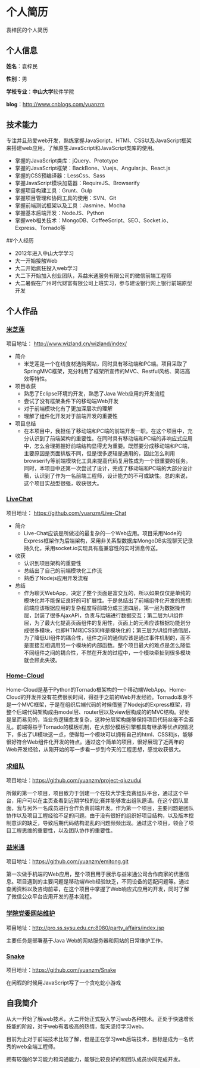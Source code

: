 个人简历
======================
袁梓民的个人简历

## 个人信息

**姓名**：袁梓民

**性别**：男

**学校专业**：**中山大学**软件学院

**blog**：http://www.cnblogs.com/yuanzm

## 技术能力

专注并且热爱web开发，熟练掌握JavaScript、HTMl、CSS以及JavaScript框架来搭建web应用。了解原生JavaScript和JavaScript类库的使用。

* 掌握的JavaScript类库：jQuery、Prototype
* 掌握的JavaScript框架：BackBone、Vuejs、Angular.js、React.js
* 掌握的CSS预编译器：LessCss、Sass
* 掌握JavaScript模块加载器：RequireJS、Browserify
* 掌握项目构建工具：Grunt、Gulp
* 掌握项目管理和协同工具的使用：SVN、Git
* 掌握前端测试框架以及工具：Jasmine、Mocha
* 掌握基本后端开发：NodeJS、Python
* 掌握web相关技术：MongoDB、CoffeeScript、SEO、Socket.io、Express、Tornado等

##个人经历

* 2012年进入中山大学学习
* 大一开始接触Web
* 大二开始疯狂投入web学习
* 大二下开始加入创业团队，系益米通服务有限公司的微信前端工程师
* 大二暑假在广州时代财富有限公司上班实习，参与建设银行网上银行前端原型开发

## 个人作品

### [米芝莲](http://www.wizland.cn/wizland/index/)
项目地址： http://www.wizland.cn/wizland/index/
- 简介
  + 米芝莲是一个在线食材选购网站，同时具有移动端和PC端。项目采取了SpringMVC框架，充分利用了框架所宣传的MVC、Restful风格、简洁高效等特性。
- 项目收获
  + 熟悉了Eclipse环境的开发，熟悉了Java Web应用的开发流程
  + 尝试了没有框架条件下的移动端Web开发
  + 对于前端模块化有了更加深层次的理解
  + 理解了组件化开发对于前端开发的重要性
- 项目总结
  + 在本项目中，我担任了移动端和PC端的前端开发一职。在这个项目中，充分认识到了前端架构的重要性。在同时具有移动端和PC端的非响应式应用中，怎么合理把握好前端结构显得尤为重要。既然要分成移动端和PC端，主要原因是页面排版不同，但是很多逻辑是通用的，因此怎么利用browserify等前端模块化工具来提高代码复用性成为一个很重要的任务。同时，本项目中还第一次尝试了设计，完成了移动端和PC端的大部分设计稿，认识到了作为一名前端工程师，设计能力的不可或缺性。总的来说，这个项目实战型很强，收获很大。

### [LiveChat](https://github.com/yuanzm/Live-Chat)
项目地址： https://github.com/yuanzm/Live-Chat

- 简介
  + Live-Chat应该是所做过的最复杂的一个Web应用。项目采用Node的Express框架作为后端架构，采用非关系型数据库MongoDB实现聊天记录持久化，采用socket.io实现具有高兼容性的实时消息传送。 
- 收获
  + 认识到项目架构的重要性
  + 总结出了自己的前端模块化工作流
  + 熟悉了Nodejs应用开发流程
- 总结
  + 作为聊天WebApp，决定了整个页面是富交互的，所以如果仅仅是单纯的模块化并不能保证良好的可扩展性。于是总结出了前端组件化开发的思想:前端应该根据应用的复杂程度将前端分成三道四层，第一层为数据操作层，封装了很多AjaxAPI，负责与后端进行数据交互；第二层为UI组件层，为了最大化提高页面组件的复用性，页面上的元素应该根据功能划分成很多模块，也即HTMl和CSS同样是模块化的；第三层为UI组件通信层，为了降低UI组件的耦合性，组件之间的通信应该是通过事件机制的，而不是直接互相调用另一个模块的内部函数。整个项目最大的难点是怎么降低不同组件之间的耦合性，不然在开发的过程中，一个模块牵扯到很多模块就会顾此失彼。

### [Home-Cloud]()
Home-Cloud是基于Python的Tornado框架构的一个移动端WebApp。Home-Cloud的开发并没有花费很长时间，得益于之前的Web开发经验。Tornado本身不是一个MVC框架，于是在组织后端代码的时候借鉴了Nodejs的Express框架，将整个后端代码架构成由model层、router层以及view层构成的的MVC结构。好处是显而易见的，当业务逻辑愈发复杂，这种分层架构能够保持项目代码丝毫不会紊乱。前端得益于Tornado的模板机制，在大部分模板引擎都具有继承等优点的情况下，多出了UI模块这一点，使得每一个模块可以拥有自己的html、CSS和js，能够很好符合Web组件化开发的特点。通过这个简单的项目，很好展现了近两年的Web开发经验，从刚开始的写一步看一步到今天的工程思想，感觉收获很大。


### [求组队](https://github.com/yuanzm/project-qiuzudui)
项目地址：https://github.com/yuanzm/project-qiuzudui

所做的第一个项目，项目致力于创建一个在校大学生竞赛组队平台，通过这个平台，用户可以在主页查看到近期学校的比赛并能够发出组队邀请。在这个团队里面，我与另外一名成员进行合作负责前端开发。作为第一个项目，主要问题是团队协作以及项目工程经验不足的问题。由于没有很好的组织好项目结构，以及版本控制意识的缺乏，导致后期代码结构混乱的问题频频出现。通过这个项目，领会了项目工程思维的重要性，以及团队协作的重要性。


### [益米通](https://github.com/yuanzm/emitong.git)
项目地址：https://github.com/yuanzm/emitong.git

第一次做手机端的Web应用，整个项目用于展示与益米通公司合作商家的优惠信息。项目遇到的主要问题是移动端Web经验缺乏，不同设备的适配问题等。通过查阅资料以及咨询前辈，在这个项目中掌握了Web响应式应用的开发，同时了解了微信公众平台应用开发的基本流程。

### [学院党委网站维护](http://pro.ss.sysu.edu.cn:8080/party_affairs/index.jsp)
项目地址：http://pro.ss.sysu.edu.cn:8080/party_affairs/index.jsp

主要任务是部署基于Java Web的网站服务器和网站的日常维护工作。

### [Snake](https://github.com/yuanzm/Snake)
项目地址：https://github.com/yuanzm/Snake

在闲暇的时候用JavaScript写了一个贪吃蛇小游戏


## 自我简介

从大一开始了解web技术，大二开始正式投入学习web各种技术。正处于快速增长技能的阶段，对于web有着极高的热情，每天坚持学习web。

目前为止对于前端技术比较了解，但是正在学习web后端技术，目标是成为一名优秀的web全端工程师。

拥有较强的学习能力和沟通能力，能够比较良好的和团队成员协同完成开发。
